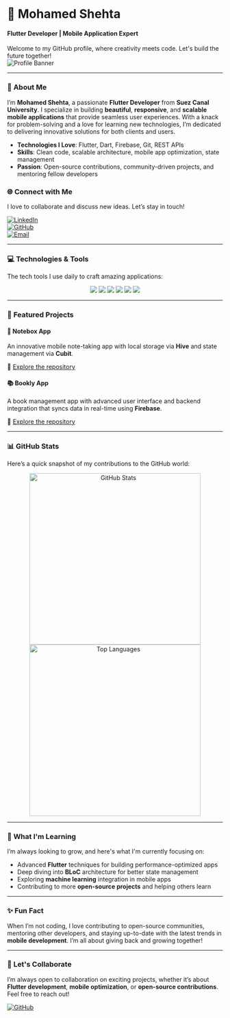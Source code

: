 # 🌟 **Mohamed Shehta**  
#### Flutter Developer | Mobile Application Expert  
Welcome to my GitHub profile, where creativity meets code. Let's build the future together!  
![Profile Banner](https://img.shields.io/badge/Hello-World-FF7F50?style=flat&logo=appveyor)  

---

### 💼 **About Me**
I’m **Mohamed Shehta**, a passionate **Flutter Developer** from **Suez Canal University**. I specialize in building **beautiful**, **responsive**, and **scalable mobile applications** that provide seamless user experiences. With a knack for problem-solving and a love for learning new technologies, I’m dedicated to delivering innovative solutions for both clients and users.

- **Technologies I Love**: Flutter, Dart, Firebase, Git, REST APIs
- **Skills**: Clean code, scalable architecture, mobile app optimization, state management
- **Passion**: Open-source contributions, community-driven projects, and mentoring fellow developers

### 🌐 **Connect with Me**
I love to collaborate and discuss new ideas. Let’s stay in touch!

[![LinkedIn](https://img.shields.io/badge/LinkedIn-%230077B5.svg?logo=linkedin&logoColor=white)](https://www.linkedin.com/in/mohamed-shehta-3b43051a4/)  
[![GitHub](https://img.shields.io/badge/GitHub-%2312100E.svg?logo=github&logoColor=white)](https://github.com/Shehta2000)  
[![Email](https://img.shields.io/badge/Email-%23D14836.svg?logo=gmail&logoColor=white)](mailto:mohamedshehta819@gmail.com)

---

### 💻 **Technologies & Tools**
The tech tools I use daily to craft amazing applications:

<p align="center">
  <img src="https://img.shields.io/badge/Dart-0175C2?style=for-the-badge&logo=dart&logoColor=white">
  <img src="https://img.shields.io/badge/Flutter-02569B?style=for-the-badge&logo=flutter&logoColor=white">
  <img src="https://img.shields.io/badge/Firebase-FFCA28?style=for-the-badge&logo=firebase&logoColor=black">
  <img src="https://img.shields.io/badge/Android_Studio-3DDC84?style=for-the-badge&logo=android-studio&logoColor=white">
  <img src="https://img.shields.io/badge/VS%20Code-007ACC?style=for-the-badge&logo=visual-studio-code&logoColor=white">
  <img src="https://img.shields.io/badge/Git-F05032?style=for-the-badge&logo=git&logoColor=white">
</p>

---

### 🌱 **Featured Projects**

#### 📝 **Notebox App**
An innovative mobile note-taking app with local storage via **Hive** and state management via **Cubit**.

🔗 [Explore the repository](https://github.com/Shehta2000/Notes-Application)  

#### 📚 **Bookly App**
A book management app with advanced user interface and backend integration that syncs data in real-time using **Firebase**.

🔗 [Explore the repository](https://github.com/Shehta2000/Bookly)

---

### 📊 **GitHub Stats**
Here’s a quick snapshot of my contributions to the GitHub world:

<p align="center">
  <img src="https://github-readme-stats.vercel.app/api?username=Shehta2000&show_icons=true&theme=radical&hide_border=true" alt="GitHub Stats" width="400"/>
  <img src="https://github-readme-stats.vercel.app/api/top-langs/?username=Shehta2000&theme=radical&layout=compact&hide_border=true" alt="Top Languages" width="400"/>
</p>

---

### 🌟 **What I'm Learning**
I’m always looking to grow, and here's what I'm currently focusing on:

- Advanced **Flutter** techniques for building performance-optimized apps
- Deep diving into **BLoC** architecture for better state management
- Exploring **machine learning** integration in mobile apps
- Contributing to more **open-source projects** and helping others learn

---

### ✨ **Fun Fact**
When I’m not coding, I love contributing to open-source communities, mentoring other developers, and staying up-to-date with the latest trends in **mobile development**. I’m all about giving back and growing together!

---

### 🎯 **Let's Collaborate**
I’m always open to collaboration on exciting projects, whether it’s about **Flutter development**, **mobile optimization**, or **open-source contributions**. Feel free to reach out!

[![GitHub](https://img.shields.io/badge/Let's_Connect-FF7F50?style=flat&logo=github&logoColor=white)](https://github.com/Shehta2000)
